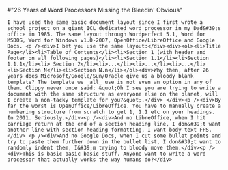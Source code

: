 #"26 Years of Word Processors Missing the Bleedin' Obvious"


    I have used the same basic document layout since I first wrote a school project on a giant ICL dedicated word processor in my Dad&#39;s office in 1985. The same layout through Wordperfect 5.1, Word for MSDOS, Word for Windows v1.0-2007, OpenOffice/LibreOffice and Google Docs. <p /><div>I bet you use the same layout:</div><div><ol><li>Title Page</li><li>Table of Contents</li><li>Section 1 (with header and footer on all following pages)</li><li>Section 1.1</li><li>Section 1.1.1</li><li> Section 2</li><li>...</li><li>...</li><li>...</li><li>Section N</li><li>Section N.n</li></ol><div>Why then, after 26 years does Microsoft/Google/Sun/Oracle give us a bloody blank template? The template we _all_ use is not even an option in any of them. Clippy never once said: &quot;Oh I see you are trying to write a document with the same structure as everyone else on the planet, will I create a non-tacky template for you?&quot;.</div> </div><p /><div>By far the worst is OpenOffice/LibreOffice. You have to manually create a numbering structure from scratch to get 1, 1.1 etc on your headings. In 2011. Seriously.</div><p /><div>And no LibreOffice, when I hit carriage return at the end of a section heading line, I don&#39;t want another line with section heading formatting, I want body-text FFS.</div> <p /><div>And no Google Docs, when I cut some bullet points and try to paste them further down in the bullet list, I don&#39;t want to randomly indent them, I&#39;m trying to bloody move them.</div><p /> <div>This is basic basic basic stuff. Anyone want to write a word processor that actually works the way humans do?</div>
  